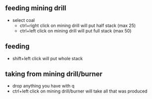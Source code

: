 ## feeding mining drill

- select coal
  - ctrl+right click on mining drill will put half stack (max 25)
  - ctrl+left click on mining drill will put full stack (max 50)

## feeding

- shift+left click will put whole stack

## taking from mining drill/burner

- drop anything you have with q
- ctrl+left click on mining drill/burner will take all that was produced
